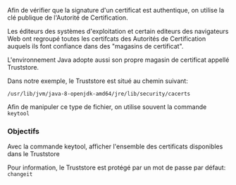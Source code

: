 Afin de vérifier que la signature d'un certificat est authentique, on utilise la clé publique de l'Autorité de Certification.

Les éditeurs des systèmes d'exploitation et certain editeurs des navigateurs Web ont regroupé toutes les certifcats des Autorités de Certification auquels ils font confiance dans des "magasins de certificat".

L'environnement Java adopte aussi son propre magasin de certificat appellé Truststore.

Dans notre exemple, le Truststore est situé au chemin suivant:

`/usr/lib/jvm/java-8-openjdk-amd64/jre/lib/security/cacerts`

Afin de manipuler ce type de fichier, on utilise souvent la commande `keytool`

### Objectifs

Avec la commande keytool, afficher l'ensemble des certificats disponibles dans le Truststore

Pour information, le Truststore est protégé par un mot de passe par défaut: `changeit`